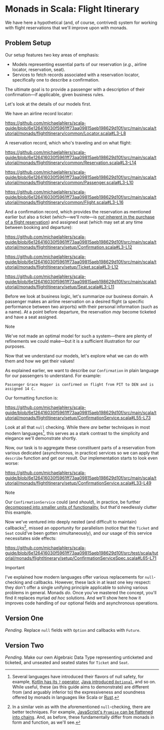 # Monads in Scala: Flight Itinerary

We have here a hypothetical (and, of course, contrived) system for working with flight reservations that we'll improve upon with monads.

## Problem Setup

Our setup features two key areas of emphasis:

- Models representing essential parts of our reservation (_e.g._, airline locator, reservation, seat).
- Services to fetch records associated with a reservation locator, specifically one to describe a confirmation.

The ultimate goal is to provide a passenger with a description of their confirmation—if applicable, given business rules.

Let's look at the details of our models first.

We have an airline record locator:

https://github.com/michaelahlers/scala-guide/blob/6e126416030f5961ff73aa09815aeb198629d10f/src/main/scala/tutorial/monads/flightItinerary/common/Locator.scala#L3-L8

A reservation record, which who's traveling and on what flight:

https://github.com/michaelahlers/scala-guide/blob/6e126416030f5961ff73aa09815aeb198629d10f/src/main/scala/tutorial/monads/flightItinerary/common/Reservation.scala#L3-L14

https://github.com/michaelahlers/scala-guide/blob/6e126416030f5961ff73aa09815aeb198629d10f/src/main/scala/tutorial/monads/flightItinerary/common/Passenger.scala#L3-L10

https://github.com/michaelahlers/scala-guide/blob/6e126416030f5961ff73aa09815aeb198629d10f/src/main/scala/tutorial/monads/flightItinerary/common/Flight.scala#L3-L16

And a confirmation record, which provides the reservation as mentioned earlier but also a ticket (which—we'll note—is [_not_ inherent in the purchase of a flight reservation][lifehacker-make-sure-your-flight-reservation-is-ticketed]) and assigned seat (which may set at any time between booking and departure):

[lifehacker-make-sure-your-flight-reservation-is-ticketed]: https://lifehacker.com/make-sure-your-flight-reservation-is-ticketed-before-yo-1836791737

https://github.com/michaelahlers/scala-guide/blob/6e126416030f5961ff73aa09815aeb198629d10f/src/main/scala/tutorial/monads/flightItinerary/setup/Confirmation.scala#L3-L12

https://github.com/michaelahlers/scala-guide/blob/6e126416030f5961ff73aa09815aeb198629d10f/src/main/scala/tutorial/monads/flightItinerary/setup/Ticket.scala#L3-L12

https://github.com/michaelahlers/scala-guide/blob/6e126416030f5961ff73aa09815aeb198629d10f/src/main/scala/tutorial/monads/flightItinerary/setup/Seat.scala#L3-L11

Before we look at business logic, let's summarize our business domain. A passenger makes an airline reservation on a desired flight (a specific performance between two airports) with their personal information (such as a name). At a point before departure, the reservation _may_ become ticketed and have a seat assigned.

> [!NOTE]  
> We've not made an optimal model for such a system—there are plenty of refinements we could make—but it is a sufficient illustration for our purposes.

Now that we understand our models, let's explore what we can do with them and how we get their values!

As explained earlier, we want to describe our `Confirmation` in plain language for our passengers to understand. For example:

```
Passenger Grace Hopper is confirmed on flight from PIT to DEN and is assigned 14 C.
```

Our formatting function is:

https://github.com/michaelahlers/scala-guide/blob/6e126416030f5961ff73aa09815aeb198629d10f/src/main/scala/tutorial/monads/flightItinerary/setup/ConfirmationService.scala#L55-L73

Look at all that `null` checking. While there _are_ better techniques in most modern languages[^null-safety], this serves as a stark contrast to the simplicity and elegance we'll demonstrate shortly.

[^null-safety]: Several languages have introduced their flavors of null safety, for example, [Kotlin has its `?` operator][kotlin-null-safety], [Java introduced `Optional`][baeldung-java-avoid-null-checking], and so on. While useful, these (as this guide aims to demonstrate) are different from (and arguably inferior to) the expressiveness and soundness offered by monads in languages like Scala or [Rust][rust-std-option].

[kotlin-null-safety]: https://kotlinlang.org/docs/null-safety.html
[baeldung-java-avoid-null-checking]: https://www.baeldung.com/java-avoid-null-check
[rust-std-option]: https://doc.rust-lang.org/std/option/

Now, our task is to aggregate these constituent parts of a reservation from various dedicated (asynchronous, in practice) services so we can apply that `describe` function and get our result. Our implementation starts to look even worse:

https://github.com/michaelahlers/scala-guide/blob/6e126416030f5961ff73aa09815aeb198629d10f/src/main/scala/tutorial/monads/flightItinerary/setup/ConfirmationService.scala#L33-L49

> [!NOTE]  
> Our `ConfirmationService` could (and _should_), in practice, be further [decomposed into smaller units of functionality][wikipedia-functional-decomposition], but that'd needlessly clutter this example.

[wikipedia-functional-decomposition]: https://en.wikipedia.org/wiki/Functional_decomposition

Now we've ventured into deeply nested (and difficult to maintain) callbacks[^callback-mitigation], missed an opportunity for parallelism (notice that the `Ticket` and `Seat` could've been gotten simultaneously), and our usage of this service necessitates side effects:

[^callback-mitigation]: In a similar vein as with the aforementioned `null`-checking, there are better techniques. For example, [JavaScript's `Promise` can be flattened into chains][mozilla-javascript-using-promises]. And, as before, these fundamentally differ from monads in form and function, as we'll see.

https://github.com/michaelahlers/scala-guide/blob/6e126416030f5961ff73aa09815aeb198629d10f/src/test/scala/tutorial/monads/flightItinerary/setup/ConfirmationServiceSpec.scala#L65-L71

[mozilla-javascript-using-promises]: https://developer.mozilla.org/en-US/docs/Web/JavaScript/Guide/Using_promises

> [!IMPORTANT]
> I've explained how modern languages offer various replacements for `null`-checking and callbacks. However, these lack in at least one key respect: they don't offer a single unifying principle applicable to solving various problems in general. Monads _do_. Once you've mastered the concept, you'll find it replaces myriad _ad hoc_ solutions. And we'll show here how it improves code handling of our optional fields and asynchronous operations.

## Version One

_Pending._ Replace `null` fields with `Option` and callbacks with `Future`.

## Version Two

_Pending._ Make our own Algebraic Data Type representing unticketed and ticketed, and unseated and seated states for `Ticket` and `Seat`.
